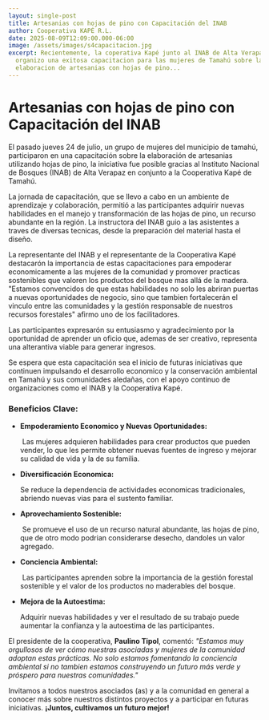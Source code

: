 ```yaml
---
layout: single-post
title: Artesanias con hojas de pino con Capacitación del INAB
author: Cooperativa KAPÉ R.L.
date: 2025-08-09T12:09:00.000-06:00
image: /assets/images/s4capacitacion.jpg
excerpt: Recientemente, la coperativa Kapé junto al INAB de Alta Verapaz
  organizo una exitosa capacitacion para las mujeres de Tamahú sobre la
  elaboracion de artesanias con hojas de pino...
---
```

# Artesanias con hojas de pino con Capacitación del INAB


El pasado jueves 24 de julio, un grupo de mujeres del municipio de tamahú, participaron en una capacitación sobre la elaboración de artesanias utilizando hojas de pino, la iniciativa fue posible gracias al Instituto Nacional de Bosques (INAB) de Alta Verapaz en conjunto a la Cooperativa Kapé de Tamahú.

La jornada de capacitación, que se llevo a cabo en un ambiente de aprendizaje y colaboración, permitió a las participantes adquirir nuevas habilidades en el manejo y transformación de las hojas de pino, un recurso abundante en la región. La instructora del INAB guio a las asistentes a traves de diversas tecnicas, desde la preparación del material hasta el diseño.

La representante del INAB y el representante de la Cooperativa Kapé destacarón la importancia de estas capacitaciones para empoderar economicamente a las mujeres de la comunidad y promover practicas sostenibles que valoren los productos del bosque mas allá de la madera.
"Estamos convencidos de que estas habilidades no solo les abriran puertas a nuevas oportunidades de negocio, sino que tambien fortalecerán el vinculo entre las comunidades y la gestión responsable de nuestros recursos forestales" afirmo uno de los facilitadores.

Las participantes expresarón su entusiasmo y agradecimiento por la oportunidad de aprender un oficio que, ademas de ser creativo, representa una alterantiva viable para generar ingresos.

Se espera que esta capacitación sea el inicio de futuras iniciativas que continuen impulsando el desarrollo economico y la conservación ambiental en Tamahú y sus comunidades aledañas, con el apoyo continuo de organizaciones como el INAB y la Cooperativa Kapé.



### Beneficios Clave:

* **Empoderamiento Economico y Nuevas Oportunidades:**

   Las mujeres adquieren habilidades para crear productos que pueden vender, lo que les permite obtener nuevas fuentes de ingreso y mejorar su calidad de vida y la de su familia.
* **Diversificación Economica:**

  Se reduce la dependencia de actividades economicas tradicionales, abriendo nuevas vias para el sustento familiar.
* **Aprovechamiento Sostenible:**

   Se promueve el uso de un recurso natural abundante, las hojas de pino, que de otro modo podrian considerarse desecho, dandoles un valor agregado.
* **Conciencia Ambiental:**

   Las participantes aprenden sobre la importancia de la gestión forestal sostenible y el valor de los productos no maderables del bosque.
* **Mejora de la Autoestima:**

  Adquirir nuevas habilidades y ver el resultado de su trabajo puede aumentar la confianza y la autoestima de las participantes.

El presidente de la cooperativa, **Paulino Tipol**, comentó: *"Estamos muy orgullosos de ver cómo nuestras asociadas y mujeres de la comunidad adoptan estas prácticas. No solo estamos fomentando la conciencia ambiental si no tambien estamos construyendo un futuro más verde y próspero para nuestras comunidades."*

Invitamos a todos nuestros asociados (as) y a la comunidad en general a conocer más sobre nuestros distintos proyectos y a participar en futuras iniciativas. **¡Juntos, cultivamos un futuro mejor!**
